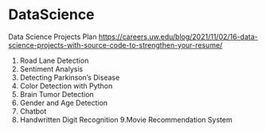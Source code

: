 # DataScience
Data Science Projects Plan
https://careers.uw.edu/blog/2021/11/02/16-data-science-projects-with-source-code-to-strengthen-your-resume/

1. Road Lane Detection
2. Sentiment Analysis
3. Detecting Parkinson’s Disease
4. Color Detection with Python
5. Brain Tumor Detection
6. Gender and Age Detection
7. Chatbot
8. Handwritten Digit Recognition
9.Movie Recommendation System
